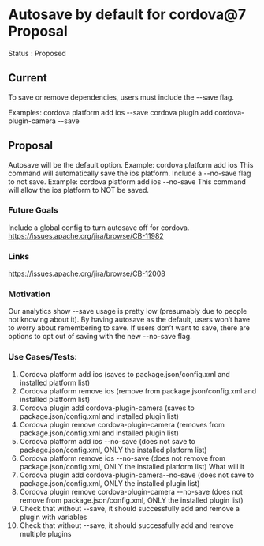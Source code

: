 # Autosave by default for cordova@7 Proposal
Status : Proposed

## Current
To save or remove dependencies, users must include the --save flag.

Examples: 
cordova platform add ios --save
cordova plugin add cordova-plugin-camera --save

## Proposal
Autosave will be the default option.
Example: cordova platform add ios
This command will automatically save the ios platform.
Include a --no-save flag to not save.
Example: cordova platform add ios --no-save
This command will allow the ios platform to NOT be saved.

### Future Goals
Include a global config to turn autosave off for cordova.
https://issues.apache.org/jira/browse/CB-11982

### Links
https://issues.apache.org/jira/browse/CB-12008

### Motivation
 Our analytics show --save usage is pretty low (presumably due to people not knowing about it). By having autosave as the default, users won’t have to worry about remembering to save. If users don’t want to save, there are options to opt out of saving with the new --no-save flag.

### Use Cases/Tests:
1. Cordova platform add ios (saves to package.json/config.xml and installed platform list)
2. Cordova platform remove ios (remove from package.json/config.xml and installed platform list)
3. Cordova plugin add cordova-plugin-camera (saves to package.json/config.xml and installed plugin list)
4. Cordova plugin remove cordova-plugin-camera (removes from package.json/config.xml and installed plugin list)
5. Cordova platform add ios --no-save (does not save to package.json/config.xml, ONLY the installed platform list)
6. Cordova platform remove ios --no-save (does not remove from package.json/config.xml, ONLY the installed platform list) What will it 
7. Cordova plugin add cordova-plugin-camera--no-save (does not save to package.json/config.xml, ONLY the installed plugin list)
8. Cordova plugin remove cordova-plugin-camera --no-save (does not remove from package.json/config.xml, ONLY the installed plugin list)
9. Check that without --save, it should successfully add and remove a plugin with variables
10. Check that without --save, it should successfully add and remove multiple plugins
